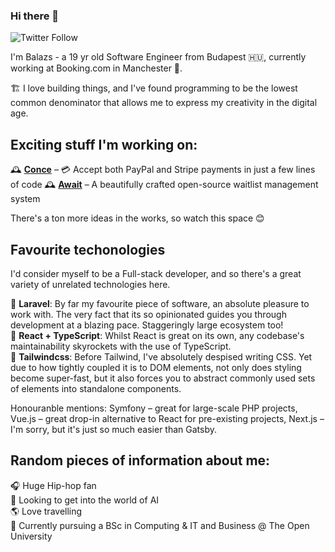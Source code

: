 ### Hi there 👋
![Twitter Follow](https://img.shields.io/twitter/follow/heeyitsbalazs?style=social)

I'm Balazs - a 19 yr old Software Engineer from Budapest 🇭🇺, currently working at Booking.com in Manchester 🐝. 

🏗️ I love building things, and I've found programming to be the lowest common denominator that allows me to express my creativity in the digital age.

## Exciting stuff I'm working on:  
🕰️ [**Conce**](https://github.com/conce-io) – 💳 Accept both PayPal and Stripe payments in just a few lines of code
🕰️ [**Await**](https://getawait.com) – A beautifully crafted open-source waitlist management system

There's a ton more ideas in the works, so watch this space 😊

## Favourite techonologies
I'd consider myself to be a Full-stack developer, and so there's a great variety of unrelated technologies here.

🥇 **Laravel**: By far my favourite piece of software, an absolute pleasure to work with. The very fact that its so opinionated guides you through development at a blazing pace. Staggeringly large ecosystem too!  
🥈 **React + TypeScript**: Whilst React is great on its own, any codebase's maintainability skyrockets with the use of TypeScript.  
🥉 **Tailwindcss**: Before Tailwind, I've absolutely despised writing CSS. Yet due to how tightly coupled it is to DOM elements, not only does styling become super-fast, but it also forces you to abstract commonly used sets of elements into standalone components.

Honouranble mentions: Symfony – great for large-scale PHP projects, Vue.js – great drop-in alternative to React for pre-existing projects, Next.js – I'm sorry, but it's just so much easier than Gatsby.

## Random pieces of information about me:
🎧 Huge Hip-hop fan  
🤖 Looking to get into the world of AI  
🌎 Love travelling  
📖 Currently pursuing a BSc in Computing & IT and Business @ The Open University 
